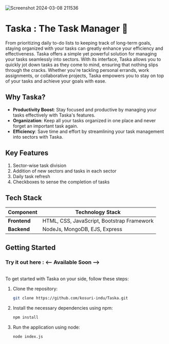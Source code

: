 ![Screenshot 2024-03-08 211536](https://github.com/kosuri-indu/Taska/assets/118645569/bd0168bf-a2f0-4b6b-9c7d-24a3523c92bc) 

# Taska : The Task Manager 📝

From prioritizing daily to-do lists to keeping track of long-term goals, staying organized with your tasks can greatly enhance your efficiency and effectiveness. Taska offers a simple yet powerful solution for managing your tasks seamlessly into sectors. With its interface, Taska allows you to quickly jot down tasks as they come to mind, ensuring that nothing slips through the cracks. Whether you're tackling personal errands, work assignments, or collaborative projects, Taska empowers you to stay on top of your tasks and achieve your goals with ease.

## Why Taska?

- **Productivity Boost**: Stay focused and productive by managing your tasks effectively with Taska's features.
- **Organization**: Keep all your tasks organized in one place and never forget an important task again.
- **Efficiency**: Save time and effort by streamlining your task management into sectors with Taska.

## Key Features

1. Sector-wise task division
2. Addition of new sectors and tasks in each sector
3. Daily task refresh
4. Checkboxes to sense the completion of tasks

## Tech Stack

| Component        | Technology Stack                           |
|------------------|--------------------------------------------|
| **Frontend**     | HTML, CSS, JavaScript, Bootstrap Framework |
| **Backend**      | NodeJs, MongoDB, EJS, Express              |

## Getting Started

### Try it out here :  <-- Available Soon -->
<br>
To get started with Taska on your side, follow these steps:

1. Clone the repository:
   
   ```bash
   git clone https://github.com/kosuri-indu/Taska.git
   ```
1. Install the necessary dependencies using npm:
   
   ```bash
   npm install
   ```
3. Run the application using node:
   
   ```bash
   node index.js
   ```
   
<!-- ## What more can we do?

| Next Steps                   | Description                                                |
|-------------------------------|-------------------------------------------------------------|
| Improving Prompts to edit information | Enhance window prompts to modals for a more intuitive task editing process. |
| Additional Features | Introduce collaboration features like Deadline Tracking and Priority Management |
| Enhance UI  | Make a better User Interface for a more seamless task management experience. |> -->

<br/>
<br/>
